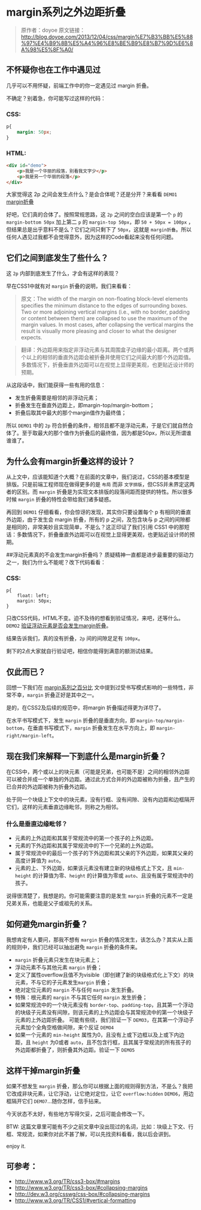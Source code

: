 # margin系列之外边距折叠
>原作者：doyoe
原文链接：http://blog.doyoe.com/2013/12/04/css/margin%E7%B3%BB%E5%88%97%E4%B9%8B%E5%A4%96%E8%BE%B9%E8%B7%9D%E6%8A%98%E5%8F%A0/

## 不怀疑你也在工作中遇见过
几乎可以不用怀疑，前端工作中的你一定遇见过 margin 折叠。

不确定？别着急，你可能写过这样的代码：
### CSS:
```css
p{
	margin: 50px;
}
```
### HTML:
```html
<div id="demo">
	<p>我是一个华丽的段落，别看我文字少</p>
	<p>我是另一个华丽的段落</p>
</div>
```

大家觉得这 2p 之间会发生点什么？是会合体呢？还是分开？来看看 `DEMO1` [margin折叠](http://demo.doyoe.com/css/margin/collapse-margin.htm)

好吧，它们真的合体了。按照常规思路，这 `2p` 之间的空白应该是第一个 `p` 的 `margin-bottom 50px` 加上第二 `p` 的 `margin-top 50px`，即 `50 + 50px = 100px` ，但结果总是出乎意料不是么？它们之间只剩下了 `50px`，这就是 `margin折叠`。所以任何人遇见过我都不会觉得意外，因为这样的Code看起来没有任何问题。

## 它们之间到底发生了些什么？
这 `2p` 内部到底发生了什么，才会有这样的表现？

早在CSS1中就有对 `margin` 折叠的说明，我们来看看：

>原文：The width of the margin on non-floating block-level elements specifies the minimum distance to the edges of surrounding boxes. Two or more adjoining vertical margins (i.e., with no border, padding or content between them) are collapsed to use the maximum of the margin values. In most cases, after collapsing the vertical margins the result is visually more pleasing and closer to what the designer expects.

>翻译：外边距用来指定非浮动元素与其周围盒子边缘的最小距离。两个或两个以上的相邻的垂直外边距会被折叠并使用它们之间最大的那个外边距值。多数情况下，折叠垂直外边距可以在视觉上显得更美观，也更贴近设计师的预期。

从这段话中，我们能获得一些有用的信息：
- 发生折叠需要是相邻的非浮动元素；
- 折叠发生在垂直外边距上，即margin-top/margin-bottom；
- 折叠后取其中最大的那个margin值作为最终值；

所以 `DEMO1` 中的 `2p` 符合折叠的条件，相邻且都不是浮动元素，于是它们就自然合体了。至于取最大的那个值作为折叠后的最终值，因为都是50px，所以无所谓谁谁谁了。

## 为什么会有margin折叠这样的设计？

从上文中，应该能知道个大概？在前面的文章中，我们说过，CSS的基本模型是排版。只是前端工程师现在做得更多的是 `布局` 而非 `文字排版`，但CSS并未界定这两者的区别。而 `margin` 折叠是为实现文本排版的段落间距而提供的特性。所以很多时候 `margin` 折叠的特性会带给我们诸多疑惑。

再回到 `DEMO1` 仔细看看，你会惊讶的发现，其实你只要设置每个 p 有相同的垂直外边距，由于发生会 margin 折叠，所有的 p 之间，及包含块与 p 之间的间隙都是相同的，非常美妙且实现简单，不是么？这正印证了我们引用 CSS1 中的那短话：多数情况下，折叠垂直外边距可以在视觉上显得更美观，也更贴近设计师的预期。

##浮动元素真的不会发生margin折叠吗？
质疑精神一直都是进步最重要的驱动力之一，我们为什么不能呢？改下代码看看：
### CSS:
```
p{
	float: left;
	margin: 50px;
}
```
只改CSS代码，HTML不变。迫不及待的想看到验证情况，来吧，还等什么。`DEMO2` [验证浮动元素是否会发生margin折叠](http://demo.doyoe.com/css/margin/float-collapse-margin.htm)。

结果告诉我们，真的没有折叠，`2p` 间的间隙足足有 `100px`。

剩下的2点大家就自行验证吧，相信你能得到满意的额测试结果。

## 仅此而已？

回想一下我们在 [margin系列之百分比](http://www.kancloud.cn/jaya1992/fe-notes/81763) 文中提到过受书写模式影响的一些特性，非常不幸，`margin` 折叠正好是其中之一。

是的，在CSS2及后续的规范中，将margin 折叠描述得更为详尽了。

在水平书写模式下，发生 `margin` 折叠的是垂直方向，即 `margin-top/margin-bottom`，在垂直书写模式下，`margin` 折叠发生在水平方向上，即 `margin-right/margin-left`。

## 现在我们来解释一下到底什么是margin折叠？

在CSS中，两个或以上的块元素（可能是兄弟，也可能不是）之间的相邻外边距可以被合并成一个单独的外边距。通过此方式合并的外边距被称为折叠，且产生的已合并的外边距被称为折叠外边距。

处于同一个块级上下文中的块元素，没有行框、没有间隙、没有内边距和边框隔开它们，这样的元素垂直边缘毗邻，则称之为相邻。

### 什么是垂直边缘毗邻？
- 元素的上外边距和其属于常规流中的第一个孩子的上外边距。
- 元素的下外边距和其属于常规流中的下一个兄弟的上外边距。
- 属于常规流中的最后一个孩子的下外边距和其父亲的下外边距，如果其父亲的高度计算值为 `auto`。
- 元素的上、下外边距，如果该元素没有建立新的块级格式上下文，且 `min-height` 的计算值为零、`height` 的计算值为零或 `auto`、且没有属于常规流中的孩子。

说得很清楚了，我想是的。你可能需要注意的是发生 `margin` 折叠的元素不一定是兄弟关系，也能是父子或祖先的关系。

## 如何避免margin折叠？

我想肯定有人要问，那我不想有 `margin` 折叠的情况发生，该怎么办？其实从上面的规则中，我们已经可以抽出避免 `margin` 折叠的条件来。

- `margin` 折叠元素只发生在块元素上；
- 浮动元素不与其他元素 `margin` 折叠；
- 定义了属性overflow且值不为visible（即创建了新的块级格式化上下文）的块元素，不与它的子元素发生`margin` 折叠；
- 绝对定位元素的 `margin` 不与任何 `margin` 发生折叠。
- 特殊：根元素的 `margin` 不与其它任何 `margin` 发生折叠；
- 如果常规流中的一个块元素没有 `border-top`、`padding-top`，且其第一个浮动的块级子元素没有间隙，则该元素的上外边距会与其常规流中的第一个块级子元素的上外边距折叠。
可能有些绕，我们验证一下 `DEMO3`，在其第一个浮动子元素加个全角空格做间隙，来个反证 `DEMO4`
- 如果一个元素的 `min-height` 属性为0，且没有上或下边框以及上或下内边距，且 `height` 为0或者 `auto`，且不包含行框，且其属于常规流的所有孩子的外边距都折叠了，则折叠其外边距。验证一下 `DEMO5`

## 这样干掉margin折叠
如果不想发生 `margin` 折叠，那么你可以根据上面的规则得到方法，不是么？我把它改成非块元素，让它浮动，让它绝对定位，让它 `overflow:hidden` `DEMO6`，用边框隔开它们 `DEMO7`…随你怎样，信手拈来。

今天状态不太好，有些地方写得欠妥，之后可能会修改一下。

BTW: 这篇文章里可能有不少之前文章中没出现过的名词，比如：块级上下文、行框、常规流，如果你对此不甚了解，可以先找资料看看，我以后会讲到。

enjoy it.

## 可参考：

- http://www.w3.org/TR/css3-box/#margins
- http://www.w3.org/TR/css3-box/#collapsing-margins
- http://dev.w3.org/csswg/css-box/#collapsing-margins
- http://www.w3.org/TR/CSS1/#vertical-formatting

